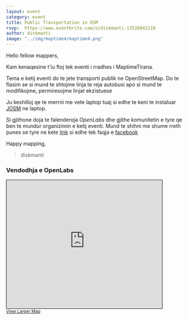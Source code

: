 ```yaml
---
layout: event
category: event
title: Public Transportation in OSM
rsvp:  https://www.eventbrite.com/o/diskmanti-13526041119 
author: diskmanti
image: "../img/maptime4/maptime4.png"
---
```


Hello fellow mappers,

Kam kenaqesine t'iu ftoj tek eventi i rradhes i MaptimeTirana.

Tema e ketij eventi do te jete transporti publik ne OpenStreetMap. Do te flasim se si mund te shtojme linja te reja autobusi apo si mund te modifikojme, permiresojme linjat ekzistuese

Ju keshilloj qe te merrni me vete laptop tuaj si edhe te keni te instaluar [JOSM](https://josm.openstreetmap.de/) ne laptop.



Si gjithone doja te falenderoja *OpenLabs* dhe gjithe komunitetin e tyre qe ben te mundur organizimin e ketij eventi. Mund te shihni me shume rreth punes se tyre ne kete [link](https://openlabs.cc/) si edhe tek faqja e [facebook](https://www.facebook.com/openlabsAlbania/)

Happy mapping,

>diskmanti


### Vendodhja e OpenLabs

<iframe width="425" height="350" frameborder="0" scrolling="no" marginheight="0" marginwidth="0" src="http://www.openstreetmap.org/export/embed.html?bbox=19.827345013618473%2C41.32060256418403%2C19.830965995788574%2C41.32207306743794&amp;layer=mapnik&amp;marker=41.32133781995859%2C19.82915550470352" style="border: 1px solid black"></iframe><br/><small><a href="https://www.openstreetmap.org/?mlat=41.32134&amp;mlon=19.82916#map=19/41.32134/19.82916">View Larger Map</a></small>